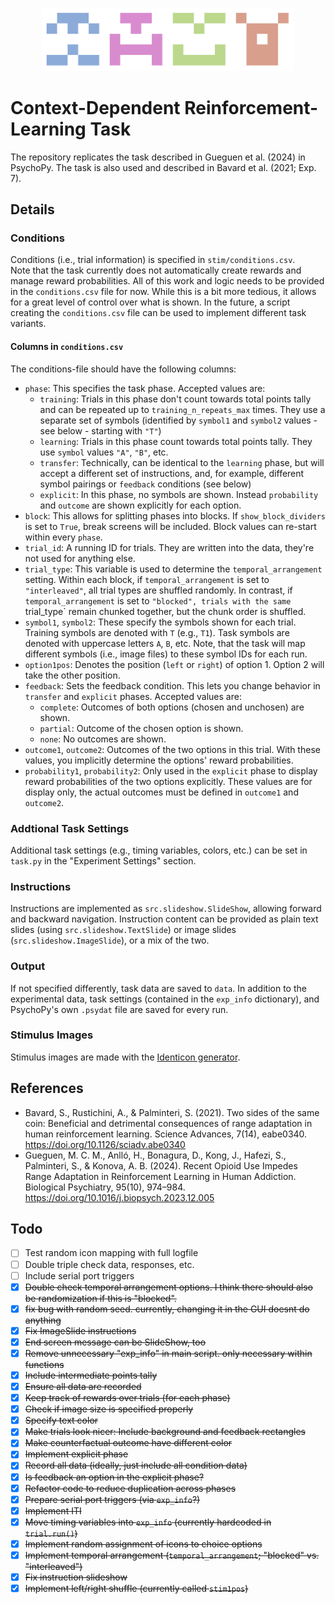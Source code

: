 <p align='center'><img src="stim/images/10.png" alt="Reinforcement" width="20%" height="auto"><img src="stim/images/9.png" alt="Learning" width="20%" height="auto"><img src="stim/images/1.png" alt="Is" width="20%" height="auto"><img src="stim/images/4.png" alt="Fun" width="20%" height="auto"></p>

# Context-Dependent Reinforcement-Learning Task

The repository replicates the task described in Gueguen et al. (2024) in PsychoPy. The task is also used and described in Bavard et al. (2021; Exp. 7).

## Details

### Conditions

Conditions (i.e., trial information) is specified in `stim/conditions.csv`.  
Note that the task currently does not automatically create rewards and manage reward probabilities. All of this work and logic needs to be provided in the `conditions.csv` file for now. While this is a bit more tedious, it allows for a great level of control over what is shown. In the future, a script creating the `conditions.csv` file can be used to implement different task variants.

#### Columns in `conditions.csv`

The conditions-file should have the following columns:
- `phase`: This specifies the task phase. Accepted values are:
  - `training`: Trials in this phase don't count towards total points tally and can be repeated up to `training_n_repeats_max` times. They use a separate set of symbols (identified by `symbol1` and `symbol2` values - see below - starting with `"T"`)
  - `learning`: Trials in this phase count towards total points tally. They use `symbol` values `"A"`, `"B"`, etc.
  - `transfer`: Technically, can be identical to the `learning` phase, but will accept a different set of instructions, and, for example, different symbol pairings or `feedback` conditions (see below)
  - `explicit`: In this phase, no symbols are shown. Instead `probability` and `outcome` are shown explicitly for each option. 
- `block`: This allows for splitting phases into blocks. If `show_block_dividers` is set to `True`, break screens will be included. Block values can re-start within every `phase`.
- `trial_id`: A running ID for trials. They are written into the data, they're not used for anything else.
- `trial_type`: This variable is used to determine the `temporal_arrangement` setting. Within each block, if `temporal_arrangement` is set to `"interleaved"`, all trial types are shuffled randomly. In contrast, if `temporal_arrangement` is set to `"blocked", trials with the same `trial_type` remain chunked together, but the chunk order is shuffled.
- `symbol1`, `symbol2`: These specify the symbols shown for each trial. Training symbols are denoted with `T` (e.g., `T1`). Task symbols are denoted with uppercase letters `A`, `B`, etc. Note, that the task will map different symbols (i.e., image files) to these symbol IDs for each run.
- `option1pos`: Denotes the position (`left` or `right`) of option 1. Option 2 will take the other position.
- `feedback`: Sets the feedback condition. This lets you change behavior in `transfer` and `explicit` phases. Accepted values are:
  - `complete`: Outcomes of both options (chosen and unchosen) are shown.
  - `partial`: Outcome of the chosen option is shown.
  - `none`: No outcomes are shown.
- `outcome1`, `outcome2`: Outcomes of the two options in this trial. With these values, you implicitly determine the options' reward probabilities.
- `probability1`, `probability2`: Only used in the `explicit` phase to display reward probabilities of the two options explicitly. These values are for display only, the actual outcomes must be defined in `outcome1` and `outcome2`.

### Addtional Task Settings

Additional task settings (e.g., timing variables, colors, etc.) can be set in `task.py` in the "Experiment Settings" section.

### Instructions

Instructions are implemented as `src.slideshow.SlideShow`, allowing forward and backward navigation. Instruction content can be provided as plain text slides (using `src.slideshow.TextSlide`) or image slides (`src.slideshow.ImageSlide`), or a mix of the two.

### Output

If not specified differently, task data are saved to `data`. In addition to the experimental data, task settings (contained in the `exp_info` dictionary), and PsychoPy's own `.psydat` file are saved for every run.

### Stimulus Images

Stimulus images are made with the [Identicon generator](http://identicon.net/).

## References

- Bavard, S., Rustichini, A., & Palminteri, S. (2021). Two sides of the same coin: Beneficial and detrimental consequences of range adaptation in human reinforcement learning. Science Advances, 7(14), eabe0340. https://doi.org/10.1126/sciadv.abe0340
- Gueguen, M. C. M., Anlló, H., Bonagura, D., Kong, J., Hafezi, S., Palminteri, S., & Konova, A. B. (2024). Recent Opioid Use Impedes Range Adaptation in Reinforcement Learning in Human Addiction. Biological Psychiatry, 95(10), 974–984. https://doi.org/10.1016/j.biopsych.2023.12.005

## Todo

- [ ] Test random icon mapping with full logfile
- [ ] Double triple check data, responses, etc.
- [ ] Include serial port triggers
- [x] ~~Double check temporal arrangement options. I think there should also be randomization if this is "blocked".~~
- [x] ~~fix bug with random seed. currently, changing it in the GUI doesnt do anything~~
- [x] ~~Fix ImageSlide instructions~~
- [x] ~~End screen message can be SlideShow, too~~
- [x] ~~Remove unnecessary "exp_info" in main script. only necessary within functions~~
- [x] ~~Include intermediate points tally~~
- [x] ~~Ensure all data are recorded~~
- [x] ~~Keep track of rewards over trials (for each phase)~~
- [x] ~~Check if image size is specified properly~~
- [x] ~~Specify text color~~
- [x] ~~Make trials look nicer: Include background and feedback rectangles~~
- [x] ~~Make counterfactual outcome have different color~~
- [x] ~~Implement explicit phase~~
- [x] ~~Record all data (ideally, just include all condition data)~~
- [x] ~~Is feedback an option in the explicit phase?~~
- [x] ~~Refactor code to reduce duplication across phases~~
- [x] ~~Prepare serial port triggers (via `exp_info`?)~~
- [x] ~~Implement ITI~~
- [x] ~~Move timing variables into `exp_info` (currently hardcoded in `trial.run()`)~~
- [x] ~~Implement random assignment of icons to choice options~~
- [x] ~~Implement temporal arrangement (`temporal_arrangement`; "blocked" vs. "interleaved")~~
- [x] ~~Fix instruction slideshow~~
- [x] ~~Implement left/right shuffle (currently called `stim1pos`)~~
